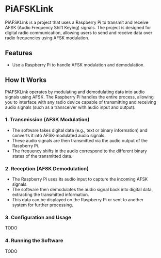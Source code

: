 # PiAFSKLink

PiAFSKLink is a project that uses a Raspberry Pi to transmit and receive AFSK (Audio Frequency Shift Keying) signals. The project is designed for digital radio communication, allowing users to send and receive data over radio frequencies using AFSK modulation.

## Features

- Use a Raspberry Pi to handle AFSK modulation and demodulation.

## How It Works

PiAFSKLink operates by modulating and demodulating data into audio signals using AFSK. The Raspberry Pi handles the entire process, allowing you to interface with any radio device capable of transmitting and receiving audio signals (such as a transceiver with audio input and output).

### 1. **Transmission (AFSK Modulation)**

- The software takes digital data (e.g., text or binary information) and converts it into AFSK-modulated audio signals.
- These audio signals are then transmitted via the audio output of the Raspberry Pi.
- The frequency shifts in the audio correspond to the different binary states of the transmitted data.

### 2. **Reception (AFSK Demodulation)**

- The Raspberry Pi uses its audio input to capture the incoming AFSK signals.
- The software then demodulates the audio signal back into digital data, extracting the transmitted information.
- This data can be displayed on the Raspberry Pi or sent to another system for further processing.

### 3. **Configuration and Usage**

TODO

### 4. **Running the Software**

TODO
